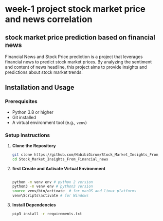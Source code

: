 # week-1 project stock market price and news correlation 
## stock market price prediction based on financial news
Financial News and Stock Price prediction is a project that leverages financial news to predict stock market prices. 
By analyzing the sentiment and content of news headline, this project aims to provide insights and predictions about stock market trends.


## Installation and Usage

### Prerequisites

- Python 3.8 or higher
- Git installed
- A virtual environment tool (e.g., `venv`)

### Setup Instructions

1. **Clone the Repository**

   ```bash
   git clone https://github.com/HabibiGirum/Stock_Market_Insights_From_Financial_news.git
   cd Stock_Market_Insights_From_Financial_news
   ```

2. **first Create and Activate Virtual Environment**

   ```bash
  
   python -m venv env # python 2 version
   python3 -m venv env # python3 version
   source venv/bin/activate  # for macOS and linux platforms
   venv\Scripts\activate # for Windows
   ```

3. **Install Dependencies**

   ```bash
   pip3 install -r requirements.txt
   ```

